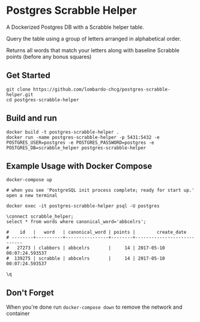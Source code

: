 # Postgres Scrabble Helper

A Dockerized Postgres DB with a Scrabble helper table.

Query the table using a group of letters arranged in alphabetical order.

Returns all words that match your letters along with baseline Scrabble points (before any bonus squares)

## Get Started
```
git clone https://github.com/lombardo-chcg/postgres-scrabble-helper.git
cd postgres-scrabble-helper
```

## Build and run
```
docker build -t postgres-scrabble-helper .
docker run -name postgres-scrabble-helper -p 5431:5432 -e POSTGRES_USER=postgres -e POSTGRES_PASSWORD=postgres -e POSTGRES_DB=scrabble_helper postgres-scrabble-helper
```

## Example Usage with Docker Compose
```
docker-compose up

# when you see 'PostgreSQL init process complete; ready for start up.' open a new terminal

docker exec -it postgres-scrabble-helper psql -U postgres

\connect scrabble_helper;
select * from words where canonical_word='abbcelrs';

#    id   |   word   | canonical_word | points |        create_date   
# --------+----------+----------------+--------+----------------------------
#   27273 | clabbers | abbcelrs       |     14 | 2017-05-10 00:07:24.593537
#  139275 | scrabble | abbcelrs       |     14 | 2017-05-10 00:07:24.593537

\q
```

## Don't Forget
When you're done run `docker-compose down` to remove the network and container
